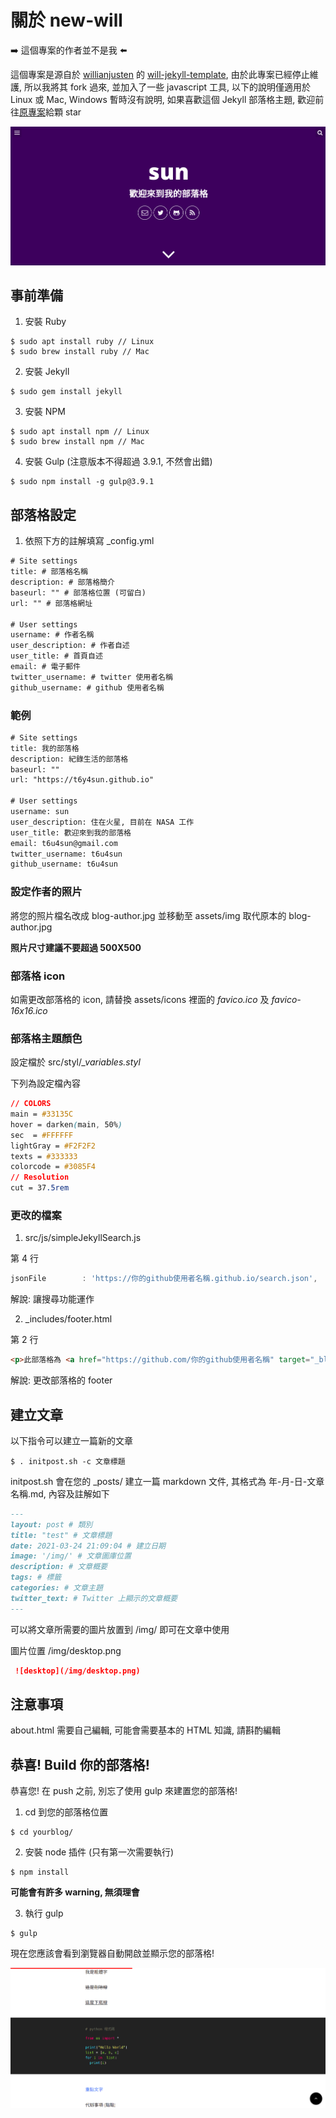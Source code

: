 # 關於 new-will

:arrow_right: 這個專案的作者並不是我 :arrow_left:

這個專案是源自於 [willianjusten](https://github.com/willianjusten) 的 [will-jekyll-template](https://github.com/willianjusten/will-jekyll-template), 由於此專案已經停止維護, 所以我將其 fork 過來, 並加入了一些 javascript 工具, 以下的說明僅適用於 Linux 或 Mac, Windows 暫時沒有說明, 如果喜歡這個 Jekyll 部落格主題, 歡迎前往[原專案](https://github.com/willianjusten/will-jekyll-template)給顆 star

![blog](readmepic/blog.png)

## 事前準備

1. 安裝 Ruby

```console
$ sudo apt install ruby // Linux
$ sudo brew install ruby // Mac
```

2. 安裝 Jekyll

```console
$ sudo gem install jekyll
```

3. 安裝 NPM

```console
$ sudo apt install npm // Linux
$ sudo brew install npm // Mac
```

4. 安裝 Gulp (注意版本不得超過 3.9.1, 不然會出錯)

```console
$ sudo npm install -g gulp@3.9.1
```

## 部落格設定

1. 依照下方的註解填寫 _config.yml

```xml
# Site settings
title: # 部落格名稱
description: # 部落格簡介
baseurl: "" # 部落格位置 (可留白)
url: "" # 部落格網址

# User settings
username: # 作者名稱
user_description: # 作者自述
user_title: # 首頁自述
email: # 電子郵件
twitter_username: # twitter 使用者名稱
github_username: # github 使用者名稱
```

### 範例

```xml
# Site settings
title: 我的部落格
description: 紀錄生活的部落格
baseurl: ""
url: "https://t6y4sun.github.io"

# User settings
username: sun
user_description: 住在火星, 目前在 NASA 工作
user_title: 歡迎來到我的部落格
email: t6u4sun@gmail.com
twitter_username: t6u4sun
github_username: t6u4sun
```

### 設定作者的照片

將您的照片檔名改成 blog-author.jpg 並移動至 assets/img 取代原本的 blog-author.jpg

__照片尺寸建議不要超過 500X500__

### 部落格 icon

如需更改部落格的 icon, 請替換 assets/icons 裡面的 *favico.ico* 及 *favico-16x16.ico*

### 部落格主題顏色

設定檔於 src/styl/*_variables.styl*

下列為設定檔內容

```css
// COLORS
main = #33135C
hover = darken(main, 50%)
sec  = #FFFFFF
lightGray = #F2F2F2
texts = #333333
colorcode = #3085F4
// Resolution
cut = 37.5rem
```

### 更改的檔案

1. src/js/simpleJekyllSearch.js

第 4 行
```js
jsonFile        : 'https://你的github使用者名稱.github.io/search.json',
```

解說: 讓搜尋功能運作

2. _includes/footer.html

第 2 行
```html
<p>此部落格為 <a href="https://github.com/你的github使用者名稱" target="_blank">你的github使用者名稱</a> 擁有</p>
```

解說: 更改部落格的 footer

## 建立文章

以下指令可以建立一篇新的文章

```console
$ . initpost.sh -c 文章標題
```

initpost.sh 會在您的 _posts/ 建立一篇 markdown 文件, 其格式為 年-月-日-文章名稱.md, 內容及註解如下

```markdown
---
layout: post # 類別
title: "test" # 文章標題
date: 2021-03-24 21:09:04 # 建立日期
image: '/img/' # 文章圖庫位置
description: # 文章概要
tags: # 標籤
categories: # 文章主題
twitter_text: # Twitter 上顯示的文章概要
---
```

可以將文章所需要的圖片放置到 /img/ 即可在文章中使用

 圖片位置 /img/desktop.png

```markdown
 ![desktop](/img/desktop.png)
```

## 注意事項

about.html 需要自己編輯, 可能會需要基本的 HTML 知識, 請斟酌編輯

## 恭喜! Build 你的部落格!

恭喜您! 在 push 之前, 別忘了使用 gulp 來建置您的部落格!

1. cd 到您的部落格位置

```console
$ cd yourblog/
```

2. 安裝 node 插件 (只有第一次需要執行)

```console
$ npm install
```

__可能會有許多 warning, 無須理會__

3. 執行 gulp

```console
$ gulp
```

現在您應該會看到瀏覽器自動開啟並顯示您的部落格!

![blog2](readmepic/blog2.png)

